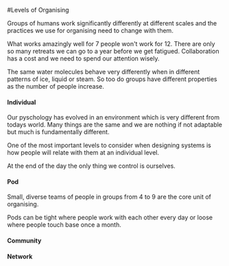 #Levels of Organising

Groups of humans work significantly differently at different scales and the practices we use for organising need to change with them.

What works amazingly well for 7 people won't work for 12. There are only so many retreats we can go to a year before we get fatigued. Collaboration has a cost and we need to spend our attention wisely.

The same water molecules behave very differently when in different patterns of ice, liquid or steam. 
So too do groups have different properties as the number of people increase.

#### Individual

Our pyschology has evolved in an environment which is very different from todays world.
Many things are the same and we are nothing if not adaptable but much is fundamentally different.

One of the most important levels to consider when designing systems is how people will relate with them at an individual level.

At the end of the day the only thing we control is ourselves. 

#### Pod

Small, diverse teams of people in groups from 4 to 9 are the core unit of organising.

Pods can be tight where people work with each other every day or loose where people touch base once a month.

#### Community

#### Network